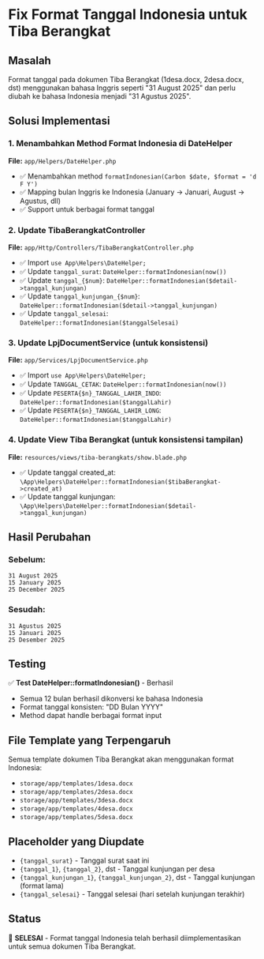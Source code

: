 # Fix Format Tanggal Indonesia untuk Tiba Berangkat

## Masalah
Format tanggal pada dokumen Tiba Berangkat (1desa.docx, 2desa.docx, dst) menggunakan bahasa Inggris seperti "31 August 2025" dan perlu diubah ke bahasa Indonesia menjadi "31 Agustus 2025".

## Solusi Implementasi

### 1. Menambahkan Method Format Indonesia di DateHelper
**File:** `app/Helpers/DateHelper.php`
- ✅ Menambahkan method `formatIndonesian(Carbon $date, $format = 'd F Y')`
- ✅ Mapping bulan Inggris ke Indonesia (January → Januari, August → Agustus, dll)
- ✅ Support untuk berbagai format tanggal

### 2. Update TibaBerangkatController
**File:** `app/Http/Controllers/TibaBerangkatController.php`
- ✅ Import `use App\Helpers\DateHelper;`
- ✅ Update `tanggal_surat`: `DateHelper::formatIndonesian(now())`
- ✅ Update `tanggal_{$num}`: `DateHelper::formatIndonesian($detail->tanggal_kunjungan)`
- ✅ Update `tanggal_kunjungan_{$num}`: `DateHelper::formatIndonesian($detail->tanggal_kunjungan)`
- ✅ Update `tanggal_selesai`: `DateHelper::formatIndonesian($tanggalSelesai)`

### 3. Update LpjDocumentService (untuk konsistensi)
**File:** `app/Services/LpjDocumentService.php`
- ✅ Import `use App\Helpers\DateHelper;`
- ✅ Update `TANGGAL_CETAK`: `DateHelper::formatIndonesian(now())`
- ✅ Update `PESERTA{$n}_TANGGAL_LAHIR_INDO`: `DateHelper::formatIndonesian($tanggalLahir)`
- ✅ Update `PESERTA{$n}_TANGGAL_LAHIR_LONG`: `DateHelper::formatIndonesian($tanggalLahir)`

### 4. Update View Tiba Berangkat (untuk konsistensi tampilan)
**File:** `resources/views/tiba-berangkats/show.blade.php`
- ✅ Update tanggal created_at: `\App\Helpers\DateHelper::formatIndonesian($tibaBerangkat->created_at)`
- ✅ Update tanggal kunjungan: `\App\Helpers\DateHelper::formatIndonesian($detail->tanggal_kunjungan)`

## Hasil Perubahan

### Sebelum:
```
31 August 2025
15 January 2025
25 December 2025
```

### Sesudah:
```
31 Agustus 2025
15 Januari 2025
25 Desember 2025
```

## Testing
✅ **Test DateHelper::formatIndonesian()** - Berhasil
- Semua 12 bulan berhasil dikonversi ke bahasa Indonesia
- Format tanggal konsisten: "DD Bulan YYYY"
- Method dapat handle berbagai format input

## File Template yang Terpengaruh
Semua template dokumen Tiba Berangkat akan menggunakan format Indonesia:
- `storage/app/templates/1desa.docx`
- `storage/app/templates/2desa.docx`
- `storage/app/templates/3desa.docx`
- `storage/app/templates/4desa.docx`
- `storage/app/templates/5desa.docx`

## Placeholder yang Diupdate
- `{tanggal_surat}` - Tanggal surat saat ini
- `{tanggal_1}`, `{tanggal_2}`, dst - Tanggal kunjungan per desa
- `{tanggal_kunjungan_1}`, `{tanggal_kunjungan_2}`, dst - Tanggal kunjungan (format lama)
- `{tanggal_selesai}` - Tanggal selesai (hari setelah kunjungan terakhir)

## Status
🎉 **SELESAI** - Format tanggal Indonesia telah berhasil diimplementasikan untuk semua dokumen Tiba Berangkat.